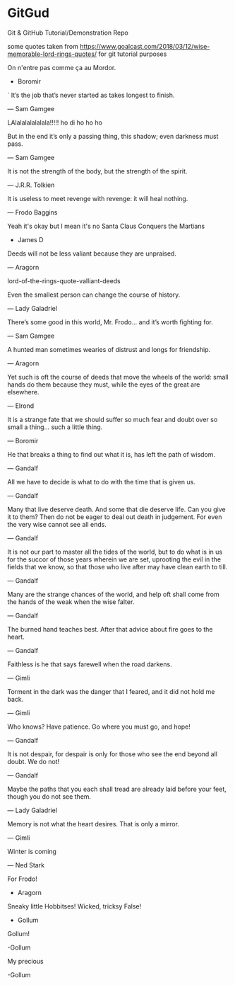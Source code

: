 # GitGud
Git &amp; GitHub Tutorial/Demonstration Repo

some quotes taken from https://www.goalcast.com/2018/03/12/wise-memorable-lord-rings-quotes/ for git tutorial purposes

On n'entre pas comme ça au Mordor.

- Boromir


`
It’s the job that’s never started as takes longest to finish.

— Sam Gamgee

 
LAlalalalalalala!!!!! ho di ho ho ho


But in the end it’s only a passing thing, this shadow; even darkness must pass.

— Sam Gamgee

 

It is not the strength of the body, but the strength of the spirit.

— J.R.R. Tolkien

 

It is useless to meet revenge with revenge: it will heal nothing.

— Frodo Baggins

Yeah it's okay but I mean it's no Santa Claus Conquers the Martians
- James D 


Deeds will not be less valiant because they are unpraised.

— Aragorn



lord-of-the-rings-quote-valliant-deeds

Even the smallest person can change the course of history.

— Lady Galadriel

 

There’s some good in this world, Mr. Frodo… and it’s worth fighting for.

— Sam Gamgee

 

A hunted man sometimes wearies of distrust and longs for friendship.

— Aragorn

 

Yet such is oft the course of deeds that move the wheels of the world: small hands do them because they must, while the eyes of the great are elsewhere.

— Elrond

 

It is a strange fate that we should suffer so much fear and doubt over so small a thing… such a little thing.

— Boromir

 

He that breaks a thing to find out what it is, has left the path of wisdom.

— Gandalf

 

All we have to decide is what to do with the time that is given us.

— Gandalf



Many that live deserve death. And some that die deserve life. Can you give it to them? Then do not be eager to deal out death in judgement. For even the very wise cannot see all ends.

— Gandalf

 

It is not our part to master all the tides of the world, but to do what is in us for the succor of those years wherein we are set, uprooting the evil in the fields that we know, so that those who live after may have clean earth to till.

— Gandalf

 

Many are the strange chances of the world, and help oft shall come from the hands of the weak when the wise falter.

— Gandalf

 

The burned hand teaches best. After that advice about fire goes to the heart.

— Gandalf

 

Faithless is he that says farewell when the road darkens.

— Gimli

 

Torment in the dark was the danger that I feared, and it did not hold me back.

— Gimli

 

Who knows? Have patience. Go where you must go, and hope!

— Gandalf

 

It is not despair, for despair is only for those who see the end beyond all doubt. We do not!

— Gandalf

 

Maybe the paths that you each shall tread are already laid before your feet, though you do not see them.

— Lady Galadriel

 

Memory is not what the heart desires. That is only a mirror.

— Gimli


Winter is coming

— Ned Stark

For Frodo!

- Aragorn


Sneaky little Hobbitses! Wicked, tricksy False!

- Gollum


Gollum!

-Gollum
 
My precious 

-Gollum 

